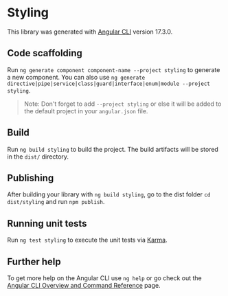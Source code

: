 # Styling

This library was generated with [Angular CLI](https://github.com/angular/angular-cli) version 17.3.0.

## Code scaffolding

Run `ng generate component component-name --project styling` to generate a new component. You can also use `ng generate directive|pipe|service|class|guard|interface|enum|module --project styling`.
> Note: Don't forget to add `--project styling` or else it will be added to the default project in your `angular.json` file. 

## Build

Run `ng build styling` to build the project. The build artifacts will be stored in the `dist/` directory.

## Publishing

After building your library with `ng build styling`, go to the dist folder `cd dist/styling` and run `npm publish`.

## Running unit tests

Run `ng test styling` to execute the unit tests via [Karma](https://karma-runner.github.io).

## Further help

To get more help on the Angular CLI use `ng help` or go check out the [Angular CLI Overview and Command Reference](https://angular.io/cli) page.
